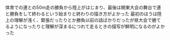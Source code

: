 
体育での連との50m走の勝負から陸上がはじまり、最後は関東大会の舞台で連と勝負をして終わるという始まりと終わりの描き方がよかった
最初のほうは陸上の理解が浅く、緊張だったりとか勝負以前の話ばかりだったが県大会で勝てるようになったりと理解が深まるにつれて走るときの描写が鮮明になるのがよかった
